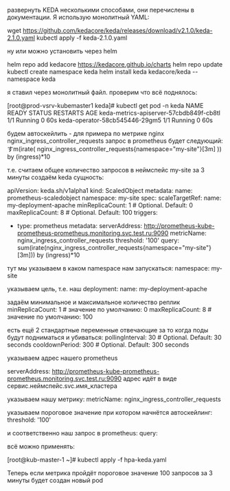 развернуть KEDA несколькими способами, они перечислены в документации. Я использую монолитный YAML:

wget https://github.com/kedacore/keda/releases/download/v2.1.0/keda-2.1.0.yaml
kubectl apply -f keda-2.1.0.yaml

ну или можно установить через helm

helm repo add kedacore https://kedacore.github.io/charts
helm repo update
kubectl create namespace keda
helm install keda kedacore/keda --namespace keda

я ставил через монолитный файл.
проверим что всё поднялось:

[root@prod-vsrv-kubemaster1 keda]# kubectl get pod -n keda
NAME                                      READY   STATUS    RESTARTS   AGE
keda-metrics-apiserver-57cbdb849f-cb8tl   1/1     Running   0          60s
keda-operator-58cb545446-29gm5            1/1     Running   0          60s


будем автоскейлить - для примера по метрике nginx nginx_ingress_controller_requests
запрос в prometheus будет следующий:
すm(irate( nginx_ingress_controller_requests{namespace="my-site"}[3m] )) by (ingress)*10

т.е. считаем общее количество запросов в неймспейс my-site за 3 минуты
создаём keda сущность:

apiVersion: keda.sh/v1alpha1
kind: ScaledObject
metadata:
  name: prometheus-scaledobject
  namespace: my-site
spec:
  scaleTargetRef:
    name: my-deployment-apache
  minReplicaCount: 1   # Optional. Default: 0
  maxReplicaCount: 8 # Optional. Default: 100
  triggers:
  - type: prometheus
    metadata:
      serverAddress: http://prometheus-kube-prometheus-prometheus.monitoring.svc.test.ru:9090
      metricName: nginx_ingress_controller_requests
      threshold: '100'
      query: sum(irate(nginx_ingress_controller_requests{namespace="my-site"}[3m])) by (ingress)*10


тут мы указываем в каком namespace нам запускаться:
namespace: my-site

указываем цель, т.е. наш deployment:
name: my-deployment-apache

задаём минимальное и максимальное количество реплик
minReplicaCount: 1 # значение по умолчанию: 0
maxReplicaCount: 8 # значение по умолчанию: 100

есть ещё 2 стандартные переменные отвечающие за то когда поды будут подниматься и убиваться:
pollingInterval: 30 # Optional. Default: 30 seconds
cooldownPeriod: 300 # Optional. Default: 300 seconds

указываем адрес нашего prometheus

serverAddress: http://prometheus-kube-prometheus-prometheus.monitoring.svc.test.ru:9090
адрес идёт в виде сервис.неймспейс.svc.имя_кластера

указываем нашу метрику:
metricName: nginx_ingress_controller_requests

указываем пороговое значение при котором начнётся автоскейлинг:
threshold: '100'

и соответственно наш запрос в prometheus:
query:

всё можно применять:

[root@kub-master-1 ~]# kubectl apply -f hpa-keda.yaml

Теперь если метрика пройдёт пороговое значение 100 запросов за 3 минуты будет создан новый pod
